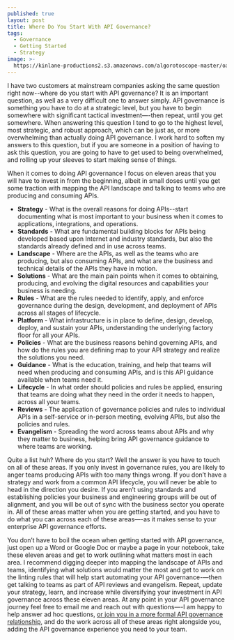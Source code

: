 ```yaml
---
published: true
layout: post
title: Where Do You Start With API Governance?
tags:
  - Governance
  - Getting Started
  - Strategy
image: >-
  https://kinlane-productions2.s3.amazonaws.com/algorotoscope-master/oakland-california-docks-oakland-4.jpeg
---
```

I have two customers at mainstream companies asking the same question right now--where do you start with API governance? It is an important question, as well as a very difficult one to answer simply. API governance is something you have to do at a strategic level, but you have to begin somewhere with significant tactical investment—-then repeat, until you get somewhere. When answering this question I tend to go to the highest level, most strategic, and robust approach, which can be just as, or more overwhelming than actually doing API governance. I work hard to soften my answers to this question, but if you are someone in a position of having to ask this question, you are going to have to get used to being overwhelmed, and rolling up your sleeves to start making sense of things.

When it comes to doing API governance I focus on eleven areas that you will have to invest in from the beginning, albeit in small doses until you get some traction with mapping the API landscape and talking to teams who are producing and consuming APIs.

- **Strategy** - What is the overall reasons for doing APIs--start documenting what is most important to your business when it comes to applications, integrations, and operations.
- **Standards** - What are fundamental building blocks for APIs being developed based upon Internet and industry standards, but also the standards already defined and in use across teams.
- **Landscape** - Where are the APIs, as well as the teams who are producing, but also consuming APIs, and what are the business and technical details of the APIs they have in motion.
- **Solutions** - What are the main pain points when it comes to obtaining, producing, and evolving the digital resources and capabilities your business is needing.
- **Rules** - What are the rules needed to identify, apply, and enforce governance during the design, development, and deployment of APIs across all stages of lifecycle.
- **Platform** - What infrastructure is in place to define, design, develop, deploy, and sustain your APIs, understanding the underlying factory floor for all your APIs.
- **Policies** - What are the business reasons behind governing APIs, and how do the rules you are defining map to your API strategy and realize the solutions you need.
- **Guidance** - What is the education, training, and help that teams will need when producing and consuming APIs, and is this API guidance available when teams need it.
- **Lifecycle** - In what order should policies and rules be applied, ensuring that teams are doing what they need in the order it needs to happen, across all your teams.
- **Reviews** - The application of governance policies and rules to individual APIs in a self-service or in-person meeting, evolving APIs, but also the policies and rules.
- **Evangelism** - Spreading the word across teams about APIs and why they matter to business, helping bring API governance guidance to where teams are working.

Quite a list huh? Where do you start? Well the answer is you have to touch on all of these areas. If you only invest in governance rules, you are likely to anger teams producing APIs with too many things wrong. If you don’t have a strategy and work from a common API lifecycle, you will never be able to head in the direction you desire. If you aren’t using standards and establishing policies your business and engineering groups will be out of alignment, and you will be out of sync with the business sector you operate in. All of these areas matter when you are getting started, and you have to do what you can across each of these areas—-as it makes sense to your enterprise API governance efforts.

You don’t have to boil the ocean when getting started with API governance, just open up a Word or Google Doc or maybe a page in your notebook, take these eleven areas and get to work outlining what matters most in each area. I recommend digging deeper into mapping the landscape of APIs and teams, identifying what solutions would matter the most and get to work on the linting rules that will help start automating your API governance-—then get talking to teams as part of API reviews and evangelism. Repeat, update your strategy, learn, and increase while diversifying your investment in API governance across these eleven areas. At any point in your API governance journey feel free to email me and reach out with questions—-I am happy to help answer ad hoc questions, [or join you in a more formal API governance relationship](https://apievangelist.com/services/), and do the work across all of these areas right alongside you, adding the API governance experience you need to your team.